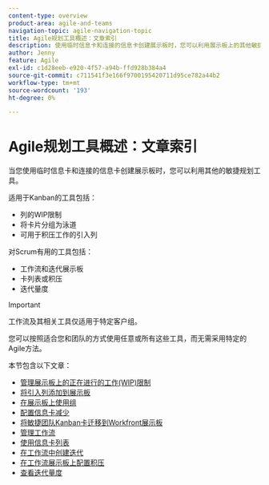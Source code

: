 ```yaml
---
content-type: overview
product-area: agile-and-teams
navigation-topic: agile-navigation-topic
title: Agile规划工具概述：文章索引
description: 使用临时信息卡和连接的信息卡创建展示板时，您可以利用展示板上的其他敏捷计划工具。
author: Jenny
feature: Agile
exl-id: c1d28eeb-e920-4f57-a94b-ffd928b384a4
source-git-commit: c711541f3e166f9700195420711d95ce782a44b2
workflow-type: tm+mt
source-wordcount: '193'
ht-degree: 0%

---
```


# Agile规划工具概述：文章索引

<!-- Audited: 5/2025 -->

当您使用临时信息卡和连接的信息卡创建展示板时，您可以利用其他的敏捷规划工具。

适用于Kanban的工具包括：

* 列的WIP限制
* 将卡片分组为泳道
* 可用于积压工作的引入列

对Scrum有用的工具包括：

* 工作流和迭代展示板
* 卡列表或积压
* 迭代量度

>[!IMPORTANT]
>
>工作流及其相关工具仅适用于特定客户组。

您可以按照适合您和团队的方式使用任意或所有这些工具，而无需采用特定的Agile方法。

本节包含以下文章：

* [管理展示板上的正在进行的工作(WIP)限制](/help/quicksilver/agile/use-boards-agile-planning-tools/manage-wip-limit-on-board.md)
* [将引入列添加到展示板](/help/quicksilver/agile/use-boards-agile-planning-tools/add-intake-column-to-board.md)
* [在展示板上使用组](/help/quicksilver/agile/use-boards-agile-planning-tools/group-cards-on-board.md)
* [配置信息卡减少](/help/quicksilver/agile/use-boards-agile-planning-tools/configure-card-falloff.md)
* [将敏捷团队Kanban卡迁移到Workfront展示板](/help/quicksilver/agile/use-boards-agile-planning-tools/migrate-kanban-cards-to-boards.md)
* [管理工作流](/help/quicksilver/agile/use-boards-agile-planning-tools/manage-collections.md)
* [使用信息卡列表](/help/quicksilver/agile/use-boards-agile-planning-tools/use-card-list.md)
* [在工作流中创建迭代](/help/quicksilver/agile/use-boards-agile-planning-tools/create-an-iteration-in-workstream.md)
* [在工作流展示板上配置积压](/help/quicksilver/agile/use-boards-agile-planning-tools/configure-backlog-workstream-board.md)
* [查看迭代量度](/help/quicksilver/agile/use-boards-agile-planning-tools/review-iteration-metrics.md)
